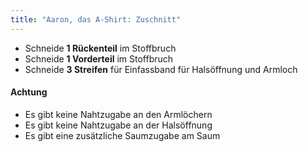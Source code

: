 ```yaml
---
title: "Aaron, das A-Shirt: Zuschnitt"
---
```


- Schneide **1 Rückenteil** im Stoffbruch
- Schneide **1 Vorderteil** im Stoffbruch
- Schneide **3 Streifen** für Einfassband für Halsöffnung und Armloch

<Warning>

#### Achtung

 - Es gibt keine Nahtzugabe an den Armlöchern 
 - Es gibt keine Nahtzugabe an der Halsöffnung
 - Es gibt eine zusätzliche Saumzugabe am Saum

</Warning>
